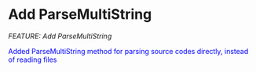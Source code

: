 # Add ParseMultiString
_FEATURE: Add ParseMultiString_

<span style="color:blue">Added ParseMultiString method for parsing source codes directly, instead of reading files</span>
